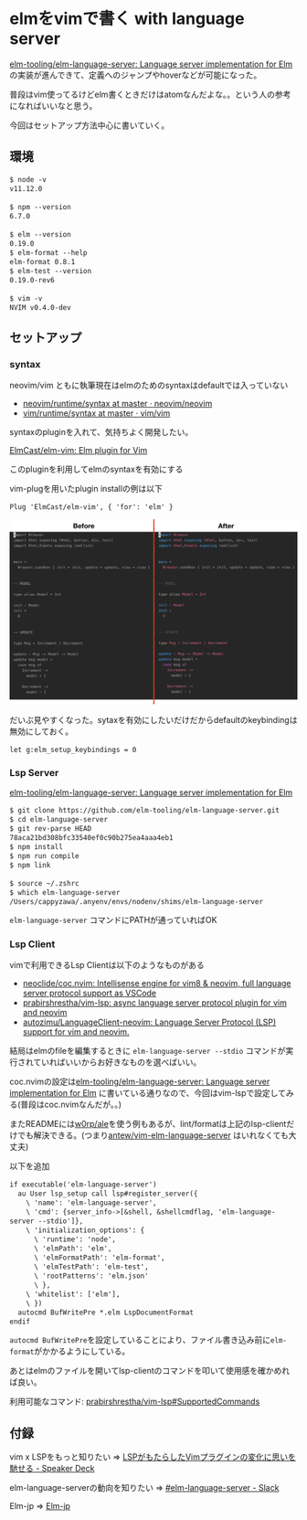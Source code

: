 # elmをvimで書く with language server
[elm\-tooling/elm\-language\-server: Language server implementation for Elm](https://github.com/elm-tooling/elm-language-server) の実装が進んできて、定義へのジャンプやhoverなどが可能になった。

普段はvim使ってるけどelm書くときだけはatomなんだよな。。という人の参考になればいいなと思う。

今回はセットアップ方法中心に書いていく。

## 環境
```
$ node -v
v11.12.0

$ npm --version
6.7.0

$ elm --version
0.19.0
$ elm-format --help
elm-format 0.8.1
$ elm-test --version
0.19.0-rev6

$ vim -v
NVIM v0.4.0-dev
```

## セットアップ
### syntax
neovim/vim ともに執筆現在はelmのためのsyntaxはdefaultでは入っていない
* [neovim/runtime/syntax at master · neovim/neovim](https://github.com/neovim/neovim/tree/master/runtime/syntax)
* [vim/runtime/syntax at master · vim/vim](https://github.com/vim/vim/tree/master/runtime/syntax)

syntaxのpluginを入れて、気持ちよく開発したい。

[ElmCast/elm\-vim: Elm plugin for Vim](https://github.com/ElmCast/elm-vim)

このpluginを利用してelmのsyntaxを有効にする

vim-plugを用いたplugin installの例は以下

```
Plug 'ElmCast/elm-vim', { 'for': 'elm' }
```

[![ss](https://raw.githubusercontent.com/cappyzawa/demo/master/elm-vim/elm-vim.png)](.)

だいぶ見やすくなった。sytaxを有効にしたいだけだからdefaultのkeybindingは無効にしておく。
```
let g:elm_setup_keybindings = 0
```

### Lsp Server
[elm\-tooling/elm\-language\-server: Language server implementation for Elm](https://github.com/elm-tooling/elm-language-server)

```
$ git clone https://github.com/elm-tooling/elm-language-server.git
$ cd elm-language-server
$ git rev-parse HEAD
78aca21bd308bfc33540ef0c90b275ea4aaa4eb1
$ npm install
$ npm run compile
$ npm link

$ source ~/.zshrc
$ which elm-language-server
/Users/cappyzawa/.anyenv/envs/nodenv/shims/elm-language-server
```

`elm-language-server` コマンドにPATHが通っていればOK

### Lsp Client
vimで利用できるLsp Clientは以下のようなものがある
* [neoclide/coc\.nvim: Intellisense engine for vim8 & neovim, full language server protocol support as VSCode](https://github.com/neoclide/coc.nvim)
* [prabirshrestha/vim\-lsp: async language server protocol plugin for vim and neovim](https://github.com/prabirshrestha/vim-lsp)
* [autozimu/LanguageClient\-neovim: Language Server Protocol \(LSP\) support for vim and neovim\.](https://github.com/autozimu/LanguageClient-neovim)

結局はelmのfileを編集するときに `elm-language-server --stdio` コマンドが実行されていればいいからお好きなものを選べばいい。

coc.nvimの設定は[elm\-tooling/elm\-language\-server: Language server implementation for Elm](https://github.com/elm-tooling/elm-language-server#vim) に書いている通りなので、今回はvim-lspで設定してみる(普段はcoc.nvimなんだが。。)

またREADMEには[w0rp/ale](https://github.com/w0rp/ale)を使う例もあるが、lint/formatは上記のlsp-clientだけでも解決できる。(つまり[antew/vim\-elm\-language\-server](https://github.com/antew/vim-elm-language-server) はいれなくても大丈夫)

以下を追加
```
if executable('elm-language-server')
  au User lsp_setup call lsp#register_server({
    \ 'name': 'elm-language-server',
    \ 'cmd': {server_info->[&shell, &shellcmdflag, 'elm-language-server --stdio']},
    \ 'initialization_options': {
      \ 'runtime': 'node',
      \ 'elmPath': 'elm',
      \ 'elmFormatPath': 'elm-format',
      \ 'elmTestPath': 'elm-test',
      \ 'rootPatterns': 'elm.json'
      \ },
    \ 'whitelist': ['elm'],
    \ })
  autocmd BufWritePre *.elm LspDocumentFormat
endif
```

`autocmd BufWritePre`を設定していることにより、ファイル書き込み前に`elm-format`がかかるようにしている。

あとはelmのファイルを開いてlsp-clientのコマンドを叩いて使用感を確かめれば良い。

利用可能なコマンド: [prabirshrestha/vim\-lsp#SupportedCommands](https://github.com/prabirshrestha/vim-lsp#supported-commands)

## 付録
vim x LSPをもっと知りたい => [LSPがもたらしたVimプラグインの変化に思いを馳せる \- Speaker Deck](https://speakerdeck.com/lighttiger2505/lspkamotarasitavimhurakuinfalsebian-hua-nisi-iwochi-seru)

elm-language-serverの動向を知りたい => [#elm-language-server - Slack](https://elmlang.slack.com/messages/C6ZRS3ALU)

Elm-jp => [Elm\-jp](https://elm-lang.jp/)
